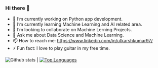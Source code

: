 ### Hi there 👋

- 🔭 I’m currently working on Python app development.
- 🌱 I’m currently learning Machine Learning and AI related area.
- 👯 I’m looking to collaborate on Machine Lerning Projects.
- 💬 Ask me about Data Science and Machine Learning.
- 📫 How to reach me: https://www.linkedin.com/in/utkarshkumar97/
- ⚡ Fun fact: I love to play guitar in my free time.

![Github stats](https://github-readme-stats.vercel.app/api?username=Utkarsh4610&show_icons=true&theme=dracula&bg_color=2a0845,6441A5) | [![Top Languages](https://github-readme-stats.vercel.app/api/top-langs/?username=Utkarsh4610&layout=compact)](https://github.com/Utkarsh4610)
